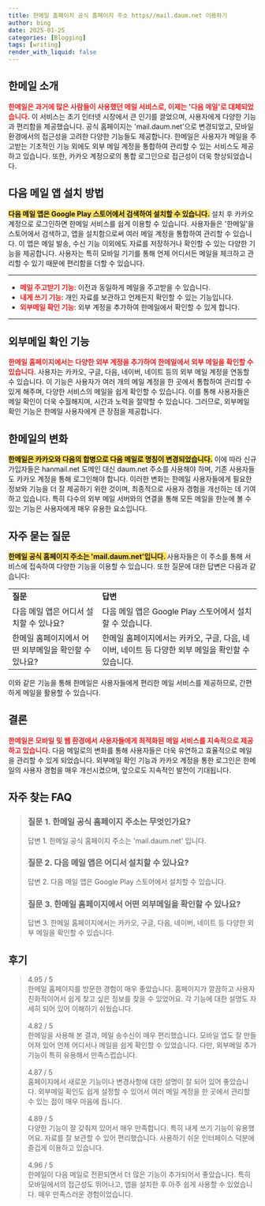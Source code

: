 ```yaml
---
title: 한메일 홈페이지 공식 홈페이지 주소 https//mail.daum.net 이용하기
author: bing
date: 2025-01-25
categories: [Blogging]
tags: [writing]
render_with_liquid: false
---
```



<h2 id='한메일_소개'>한메일 소개</h2>

<p><b><span style="color: #ee2323;">한메일은 과거에 많은 사람들이 사용했던 메일 서비스로, 이제는 '다음 메일'로 대체되었습니다.</span></b> 이 서비스는 초기 인터넷 시장에서 큰 인기를 끌었으며, 사용자에게 다양한 기능과 편리함을 제공했습니다. 공식 홈페이지는 'mail.daum.net'으로 변경되었고, 모바일 환경에서의 접근성을 고려한 다양한 기능들도 제공합니다. 한메일은 사용자가 메일을 주고받는 기초적인 기능 외에도 외부 메일 계정을 통합하여 관리할 수 있는 서비스도 제공하고 있습니다. 또한, 카카오 계정으로의 통합 로그인으로 접근성이 더욱 향상되었습니다.</p>

<h2 id='다음_메일_앱_설치'>다음 메일 앱 설치 방법</h2>

<p><b><span style="background-color: #ffe066;">다음 메일 앱은 Google Play 스토어에서 검색하여 설치할 수 있습니다.</span></b> 설치 후 카카오 계정으로 로그인하면 한메일 서비스를 쉽게 이용할 수 있습니다. 사용자들은 '한메일'을 스토어에서 검색하고, 앱을 설치함으로써 여러 메일 계정을 통합하여 관리할 수 있습니다. 이 앱은 메일 발송, 수신 기능 이외에도 자료를 저장하거나 확인할 수 있는 다양한 기능을 제공합니다. 사용자는 특히 모바일 기기를 통해 언제 어디서든 메일을 체크하고 관리할 수 있기 때문에 편리함을 더할 수 있습니다.</p>

<hr />

<ul>
    <li><b><span style="color: #ee2323;">메일 주고받기 기능</span></b>: 이전과 동일하게 메일을 주고받을 수 있습니다.</li>
    <li><b><span style="color: #ee2323;">내게 쓰기 기능</span></b>: 개인 자료를 보관하고 언제든지 확인할 수 있는 기능입니다.</li>
    <li><b><span style="color: #ee2323;">외부메일 확인 기능</span></b>: 외부 계정을 추가하여 한메일에서 확인할 수 있게 합니다.</li>
</ul>

<hr />

<h2 id='외부메일_확인_기능'>외부메일 확인 기능</h2>

<p><b><span style="color: #ee2323;">한메일 홈페이지에서는 다양한 외부 계정을 추가하여 한메일에서 외부 메일을 확인할 수 있습니다.</span></b> 사용자는 카카오, 구글, 다음, 네이버, 네이트 등의 외부 메일 계정을 연동할 수 있습니다. 이 기능은 사용자가 여러 개의 메일 계정을 한 곳에서 통합하여 관리할 수 있게 해주며, 다양한 서비스의 메일을 쉽게 확인할 수 있습니다. 이를 통해 사용자들은 메일 확인이 더욱 수월해지며, 시간과 노력을 절약할 수 있습니다. 그러므로, 외부메일 확인 기능은 한메일 사용자에게 큰 장점을 제공합니다.</p>

<h2 id='한메일_변화'>한메일의 변화</h2>

<p><b><span style="background-color: #ffe066;">한메일은 카카오와 다음의 합병으로 다음 메일로 명칭이 변경되었습니다.</span></b> 이에 따라 신규 가입자들은 hanmail.net 도메인 대신 daum.net 주소를 사용해야 하며, 기존 사용자들도 카카오 계정을 통해 로그인해야 합니다. 이러한 변화는 한메일 사용자들에게 필요한 정보와 기능을 더 잘 제공하기 위한 것이며, 최종적으로 사용자 경험을 개선하는 데 기여하고 있습니다. 특히 다수의 외부 메일 서버와의 연결을 통해 모든 메일을 한눈에 볼 수 있는 기능은 사용자에게 매우 유용한 요소입니다.</p>

<h2 id='자주_묻는_질문'>자주 묻는 질문</h2>

<p><b><span style="background-color: #ffe066;">한메일 공식 홈페이지 주소는 'mail.daum.net'입니다. </span></b> 사용자들은 이 주소를 통해 서비스에 접속하여 다양한 기능을 이용할 수 있습니다. 또한 질문에 대한 답변은 다음과 같습니다:</p>

<table>
    <tr>
        <td><b>질문</b></td>
        <td><b>답변</b></td>
    </tr>
    <tr>
        <td>다음 메일 앱은 어디서 설치할 수 있나요?</td>
        <td>다음 메일 앱은 Google Play 스토어에서 설치할 수 있습니다.</td>
    </tr>
    <tr>
        <td>한메일 홈페이지에서 어떤 외부메일을 확인할 수 있나요?</td>
        <td>한메일 홈페이지에서는 카카오, 구글, 다음, 네이버, 네이트 등 다양한 외부 메일을 확인할 수 있습니다. </td>
    </tr>
</table>

<p>이와 같은 기능을 통해 한메일은 사용자들에게 편리한 메일 서비스를 제공하므로, 간편하게 메일을 활용할 수 있습니다.</p>

<h2 id='결론'>결론</h2>

<p><b><span style="color: #ee2323;">한메일은 모바일 및 웹 환경에서 사용자들에게 최적화된 메일 서비스를 지속적으로 제공하고 있습니다.</span></b> 다음 메일로의 변화를 통해 사용자들은 더욱 유연하고 효율적으로 메일을 관리할 수 있게 되었습니다. 외부메일 확인 기능과 카카오 계정을 통한 로그인은 한메일의 사용자 경험을 매우 개선시켰으며, 앞으로도 지속적인 발전이 기대됩니다.</p>


<h2 id='자주_찾는_FAQ'>자주 찾는 FAQ</h2>
<div itemscope="" itemtype="https://schema.org/FAQPage"> 
<blockquote> 
<div itemscope="" itemprop="mainEntity" itemtype="https://schema.org/Question"> 
<h3 itemprop="name">질문 1. 한메일 공식 홈페이지 주소는 무엇인가요?</h3> 
<div itemscope="" itemprop="acceptedAnswer" itemtype="https://schema.org/Answer"> 
<span itemprop="text"> 
<p>답변 1. 한메일 공식 홈페이지 주소는 'mail.daum.net' 입니다.</p> 
</span> 
</div> 
</div> 
<div itemscope="" itemprop="mainEntity" itemtype="https://schema.org/Question"> 
<h3 itemprop="name">질문 2. 다음 메일 앱은 어디서 설치할 수 있나요?</h3> 
<div itemscope="" itemprop="acceptedAnswer" itemtype="https://schema.org/Answer"> 
<span itemprop="text"> 
<p>답변 2. 다음 메일 앱은 Google Play 스토어에서 설치할 수 있습니다.</p> 
</span> 
</div> 
</div> 
<div itemscope="" itemprop="mainEntity" itemtype="https://schema.org/Question"> 
<h3 itemprop="name">질문 3. 한메일 홈페이지에서 어떤 외부메일을 확인할 수 있나요?</h3> 
<div itemscope="" itemprop="acceptedAnswer" itemtype="https://schema.org/Answer"> 
<span itemprop="text"> 
<p>답변 3. 한메일 홈페이지에서는 카카오, 구글, 다음, 네이버, 네이트 등 다양한 외부 메일을 확인할 수 있습니다.</p> 
</span> 
</div> 
</div> 
</blockquote> 
</div>
<h2 id='후기'>후기</h2>
<div itemscope itemtype="https://schema.org/Product">
  <blockquote>
  <div itemprop="review" itemscope itemtype="https://schema.org/Review">
      <div itemprop="reviewRating" itemscope itemtype="https://schema.org/Rating"> <span itemprop="ratingValue">4.95</span> / <span itemprop="bestRating">5</span> </div>
      <span itemprop="reviewBody">한메일 홈페이지를 방문한 경험이 매우 좋았습니다. 홈페이지가 깔끔하고 사용자 친화적이어서 쉽게 찾고 싶은 정보를 찾을 수 있었어요. 각 기능에 대한 설명도 자세히 되어 있어 이해하기 쉬웠습니다.</span>
  </div>
  <br>
  <div itemprop="review" itemscope itemtype="https://schema.org/Review">
      <div itemprop="reviewRating" itemscope itemtype="https://schema.org/Rating"> <span itemprop="ratingValue">4.82</span> / <span itemprop="bestRating">5</span> </div>
      <span itemprop="reviewBody">한메일을 사용해 본 결과, 메일 송수신이 매우 편리했습니다. 모바일 앱도 잘 만들어져 있어 언제 어디서나 메일을 쉽게 확인할 수 있었습니다. 다만, 외부메일 추가 기능이 특히 유용해서 만족스럽습니다.</span>
  </div>
  <br>
  <div itemprop="review" itemscope itemtype="https://schema.org/Review">
      <div itemprop="reviewRating" itemscope itemtype="https://schema.org/Rating"> <span itemprop="ratingValue">4.87</span> / <span itemprop="bestRating">5</span> </div>
      <span itemprop="reviewBody">홈페이지에서 새로운 기능이나 변경사항에 대한 설명이 잘 되어 있어 좋았습니다. 외부메일 확인도 쉽게 설정할 수 있어서 여러 메일 계정을 한 곳에서 관리할 수 있는 점이 매우 마음에 듭니다.</span>
  </div>
  <br>
  <div itemprop="review" itemscope itemtype="https://schema.org/Review">
      <div itemprop="reviewRating" itemscope itemtype="https://schema.org/Rating"> <span itemprop="ratingValue">4.89</span> / <span itemprop="bestRating">5</span> </div>
      <span itemprop="reviewBody">다양한 기능이 잘 갖춰져 있어서 매우 만족합니다. 특히 내게 쓰기 기능이 유용했어요. 자료를 잘 보관할 수 있어 편리했습니다. 사용하기 쉬운 인터페이스 덕분에 즐겁게 이용하고 있습니다.</span>
  </div>
  <br>
  <div itemprop="review" itemscope itemtype="https://schema.org/Review">
      <div itemprop="reviewRating" itemscope itemtype="https://schema.org/Rating"> <span itemprop="ratingValue">4.96</span> / <span itemprop="bestRating">5</span> </div>
      <span itemprop="reviewBody">한메일이 다음 메일로 전환되면서 더 많은 기능이 추가되어서 좋았습니다. 특히 모바일에서의 접근성도 뛰어나고, 앱을 설치한 후 아주 쉽게 사용할 수 있었습니다. 매우 만족스러운 경험이었습니다.</span>
  </div>
  </blockquote>
</div>
